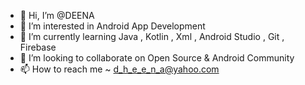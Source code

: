 - 👋 Hi, I’m @DEENA
- 👀 I’m interested in Android App Development
- 🌱 I’m currently learning Java , Kotlin , Xml , Android Studio , Git , Firebase
- 💞️ I’m looking to collaborate on Open Source & Android Community
- 📫 How to reach me ~ d_h_e_e_n_a@yahoo.com

<!---
DE-E-NA/DE-E-NA is a ✨ special ✨ repository because its `README.md` (this file) appears on your GitHub profile.
You can click the Preview link to take a look at your changes.
--->
